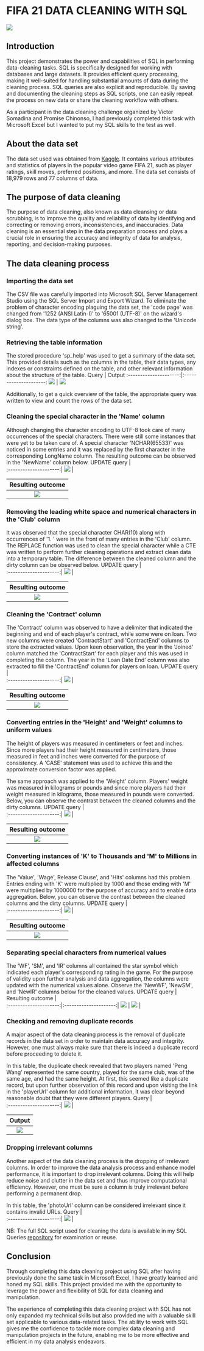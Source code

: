 # FIFA 21 DATA CLEANING WITH SQL
![](intro.jpg)
## Introduction
This project demonstrates the power and capabilities of SQL in performing data-cleaning tasks. SQL is specifically designed for working with databases and large datasets. It provides efficient query processing, making it well-suited for handling substantial amounts of data during the cleaning process. SQL queries are also explicit and reproducible. By saving and documenting the cleaning steps as SQL scripts, one can easily repeat the process on new data or share the cleaning workflow with others.

As a participant in the data cleaning challenge organized by Victor Somadina and Promise Chinonso, I had previously completed this task with Microsoft Excel but I wanted to put my SQL skills to the test as well.
## About the data set
The data set used was obtained from [Kaggle](https://www.kaggle.com/datasets/yagunnersya/fifa-21-messy-raw-dataset-for-cleaning-exploring). It contains various attributes and statistics of players in the popular video game FIFA 21, such as player ratings, skill moves, preferred positions, and more. The data set consists of 18,979 rows and 77 columns of data.
## The purpose of data cleaning
The purpose of data cleaning, also known as data cleansing or data scrubbing, is to improve the quality and reliability of data by identifying and correcting or removing errors, inconsistencies, and inaccuracies. Data cleaning is an essential step in the data preparation process and plays a crucial role in ensuring the accuracy and integrity of data for analysis, reporting, and decision-making purposes.
## The data cleaning process
### Importing the data set
The CSV file was carefully imported into Microsoft SQL Server Management Studio using the SQL Server Import and Export Wizard. To eliminate the problem of character encoding plaguing the data set, the 'code page' was changed from '1252 (ANSI Latin-I)' to '65001 (UTF-8)' on the wizard's dialog box. The data type of the columns was also changed to the 'Unicode string'.
### Retrieving the table information
The stored procedure 'sp_help' was used to get a summary of the data set. This provided details such as the columns in the table, their data types, any indexes or constraints defined on the table, and other relevant information about the structure of the table.
 Query                 |     Output
:---------------------:|:---------------------:
  ![](table_info.png)  | ![](table_result.png) 

Additionally, to get a quick overview of the table, the appropriate query was written to view and count the rows of the data set.
### Cleaning the special character in the 'Name' column
Although changing the character encoding to UTF-8 took care of many occurrences of the special characters. There were still some instances that were yet to be taken care of. A special character 'NCHAR(65533)' was noticed in some entries and it was replaced by the first character in the corresponding LongName column. The resulting outcome can be observed in the 'NewName' column below.
 UPDATE query          |    
:---------------------:|
  ![](name2.png)       | 
  
 Resulting outcome     |
:---------------------:|
 ![](name1.png)        |
### Removing the leading white space and numerical characters in the 'Club' column
It was observed that the special character CHAR(10) along with occurrences of '1. ' were in the front of many entries in the 'Club' column. The REPLACE function was used to clean the special character while a CTE was written to perform further cleaning operations and extract clean data into a temporary table. The difference between the cleaned column and the dirty column can be observed below.
 UPDATE query          |    
:---------------------:|
  ![](club2.png)       | 
  
 Resulting outcome     |
:---------------------:|
 ![](club1.png)        |
### Cleaning the 'Contract' column
The 'Contract' column was observed to have a delimiter that indicated the beginning and end of each player's contract, while some were on loan. Two new columns were created 'ContractStart' and 'ContractEnd' columns to store the extracted values. Upon keen observation, the year in the 'Joined' column matched the 'ContractStart' for each player and this was used in completing the column. The year in the 'Loan Date End' column was also extracted to fill the 'ContractEnd' column for players on loan.
 UPDATE query          |    
:---------------------:|
  ![](contract2.png)   | 
  
 Resulting outcome     |
:---------------------:|
 ![](contract1.png)    |
### Converting entries in the 'Height' and 'Weight' columns to uniform values
The height of players was measured in centimeters or feet and inches. Since more players had their height measured in centimeters, those measured in feet and inches were converted for the purpose of consistency. A 'CASE' statement was used to achieve this and the approximate conversion factor was applied.

The same approach was applied to the 'Weight' column. Players' weight was measured in kilograms or pounds and since more players had their weight measured in kilograms, those measured in pounds were converted. Below, you can observe the contrast between the cleaned columns and the dirty columns.
 UPDATE query          |    
:---------------------:|
  ![](conversion1.png) | 
  
 Resulting outcome     |
:---------------------:|
 ![](conversion2.png)  |
### Converting instances of 'K' to Thousands and 'M' to Millions in affected columns
The 'Value', 'Wage', Release Clause', and 'Hits' columns had this problem. Entries ending with 'K' were multiplied by 1000 and those ending with 'M' were multiplied by 1000000 for the purpose of accuracy and to enable data aggregation. Below, you can observe the contrast between the cleaned columns and the dirty columns.
 UPDATE query          |    
:---------------------:|
  ![](num_value2.png)  |  
  
 Resulting outcome     |
:---------------------:|
 ![](num_value1.png)   |
### Separating special characters from numerical values
The 'WF', 'SM', and 'IR' columns all contained the star symbol which indicated each player's corresponding rating in the game. For the purpose of validity upon further analysis and data aggregation, the columns were updated with the numerical values alone. Observe the 'NewWF', 'NewSM', and 'NewIR' columns below for the cleaned values.
UPDATE query           |   Resulting outcome   |  
:---------------------:|:---------------------:|
 ![](star1.png)        |  ![](star2.png)       |
### Checking and removing duplicate records
A major aspect of the data cleaning process is the removal of duplicate records in the data set in order to maintain data accuracy and integrity. However, one must always make sure that there is indeed a duplicate record before proceeding to delete it.

In this table, the duplicate check revealed that two players named 'Peng Wang' represented the same country, played for the same club, was of the same age, and had the same height. At first, this seemed like a duplicate record, but upon further observation of this record and upon visiting the link in the 'playerUrl' column for additional information, it was clear beyond reasonable doubt that they were different players.
 Query                 |    
:---------------------:|
  ![](duplicate1.png)  |  
  
 Output                |
:---------------------:|
 ![](duplicate2.png)   |
### Dropping irrelevant columns
Another aspect of the data cleaning process is the dropping of irrelevant columns. In order to improve the data analysis process and enhance model performance, it is important to drop irrelevant columns. Doing this will help reduce noise and clutter in the data set and thus improve computational efficiency. However, one must be sure a column is truly irrelevant before performing a permanent drop.

In this table, the 'photoUrl' column can be considered irrelevant since it contains invalid URLs.
 Query                 |    
:---------------------:|
  ![](drop.png)        |

NB: The full SQL script used for cleaning the data is available in my SQL Queries [repository](https://github.com/emmywritescode/SQL-Queries/blob/main/CLEANING%20FIFA%2021%20DATA%20SET.sql) for examination or reuse.
## Conclusion
Through completing this data cleaning project using SQL after having previously done the same task in Microsoft Excel, I have greatly learned and honed my SQL skills. This project provided me with the opportunity to leverage the power and flexibility of SQL for data cleaning and manipulation. 

The experience of completing this data cleaning project with SQL has not only expanded my technical skills but also provided me with a valuable skill set applicable to various data-related tasks. The ability to work with SQL gives me the confidence to tackle more complex data cleaning and manipulation projects in the future, enabling me to be more effective and efficient in my data analysis endeavors.
